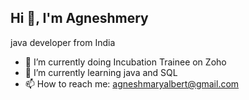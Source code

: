 ## Hi 👋, I'm Agneshmery


java developer from India


- 🔭 I’m currently doing Incubation Trainee on Zoho 
- 🌱 I’m currently learning java and SQL
- 📫 How to reach me: agneshmaryalbert@gmail.com
